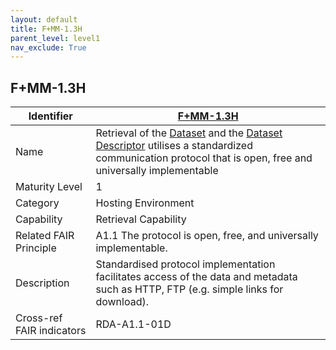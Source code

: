 ```yaml
---
layout: default
title: F+MM-1.3H
parent_level: level1
nav_exclude: True
---
```


## F+MM-1.3H

| Identifier | [F+MM-1.3H](https://github.com/FAIRplus/Data-Maturity/edit/v0.3/docs/_indicators/C.%20F+MM-1.3H.md) |
| ---------- | ----------|
| Name | Retrieval of the [Dataset](https://fairplus.github.io/Data-Maturity/docs/Glossary/#dataset) and the [Dataset Descriptor](https://fairplus.github.io/Data-Maturity/docs/Glossary/#dataset-descriptor) utilises a standardized communication protocol that is open, free and universally implementable |
| Maturity Level | 1 |
| Category | Hosting Environment |
| Capability | Retrieval Capability |
| Related FAIR Principle | A1.1 The protocol is open, free, and universally implementable. |
| Description | Standardised protocol implementation facilitates access of the data and metadata such as HTTP, FTP (e.g. simple links for download). |
| Cross-ref FAIR indicators | RDA-A1.1-01D |
